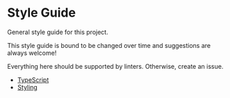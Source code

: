 # Style Guide

General style guide for this project.

This style guide is bound to be changed over time and suggestions are always welcome!

Everything here should be supported by linters. Otherwise, create an issue.

- [TypeScript](typescript.md)
- [Styling](styling.md)
